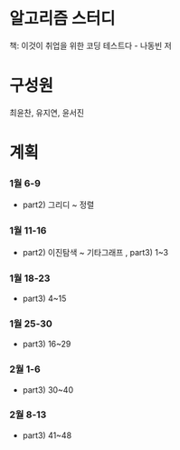 # 알고리즘 스터디
책: 이것이 취업을 위한 코딩 테스트다 - 나동빈 저  

# 구성원

최윤찬, 유지연, 윤서진  

# 계획

### 1월 6-9   
- part2) 그리디 ~ 정렬  
### 1월 11-16 
- part2) 이진탐색 ~ 기타그래프 , part3) 1~3  
### 1월 18-23 
- part3) 4~15  
### 1월 25-30 
- part3) 16~29  
### 2월 1-6 
- part3) 30~40   
### 2월 8-13 
- part3) 41~48  
